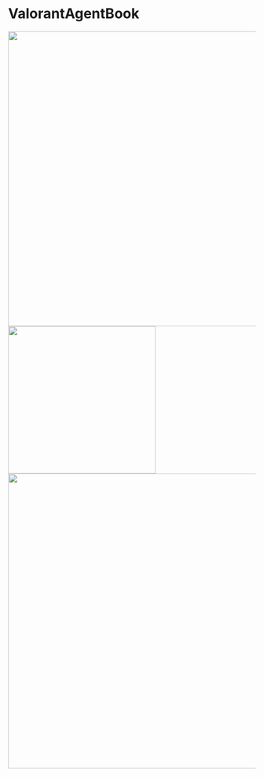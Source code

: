# ValorantAgentBook


<img src="https://user-images.githubusercontent.com/108834218/218794985-d25b626d-f842-47a8-ab37-b32894f177b6.png" witdh="300" height="600"> <img src="https://user-images.githubusercontent.com/108834218/218795751-d165bc05-bdc9-4331-ae5e-6b4e301ea461.png" width="300" heigth="600"> <img src="https://user-images.githubusercontent.com/108834218/218794992-168da7ee-6804-4ff0-b12c-48737074f5b5.gif" witdh="500" height="600">


